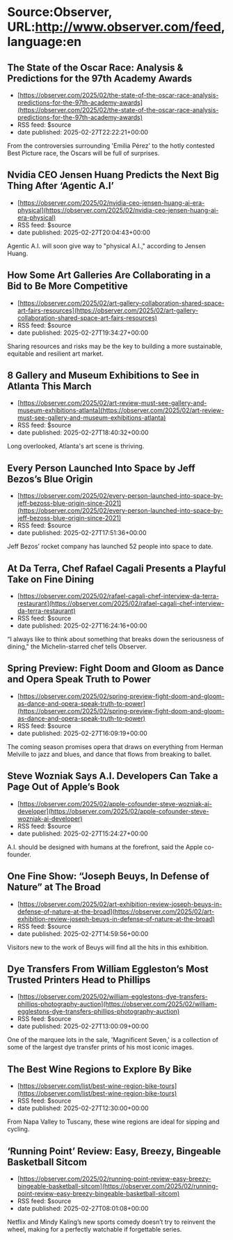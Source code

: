 # Source:Observer, URL:http://www.observer.com/feed, language:en

## The State of the Oscar Race: Analysis & Predictions for the 97th Academy Awards
 - [https://observer.com/2025/02/the-state-of-the-oscar-race-analysis-predictions-for-the-97th-academy-awards](https://observer.com/2025/02/the-state-of-the-oscar-race-analysis-predictions-for-the-97th-academy-awards)
 - RSS feed: $source
 - date published: 2025-02-27T22:22:21+00:00

From the controversies surrounding 'Emilia Pérez' to the hotly contested Best Picture race, the Oscars will be full of surprises.

## Nvidia CEO Jensen Huang Predicts the Next Big Thing After ‘Agentic A.I’
 - [https://observer.com/2025/02/nvidia-ceo-jensen-huang-ai-era-physical](https://observer.com/2025/02/nvidia-ceo-jensen-huang-ai-era-physical)
 - RSS feed: $source
 - date published: 2025-02-27T20:04:43+00:00

Agentic A.I. will soon give way to "physical A.I.," according to Jensen Huang.

## How Some Art Galleries Are Collaborating in a Bid to Be More Competitive
 - [https://observer.com/2025/02/art-gallery-collaboration-shared-space-art-fairs-resources](https://observer.com/2025/02/art-gallery-collaboration-shared-space-art-fairs-resources)
 - RSS feed: $source
 - date published: 2025-02-27T19:34:27+00:00

Sharing resources and risks may be the key to building a more sustainable, equitable and resilient art market.

## 8 Gallery and Museum Exhibitions to See in Atlanta This March
 - [https://observer.com/2025/02/art-review-must-see-gallery-and-museum-exhibitions-atlanta](https://observer.com/2025/02/art-review-must-see-gallery-and-museum-exhibitions-atlanta)
 - RSS feed: $source
 - date published: 2025-02-27T18:40:32+00:00

Long overlooked, Atlanta's art scene is thriving.

## Every Person Launched Into Space by Jeff Bezos’s Blue Origin
 - [https://observer.com/2025/02/every-person-launched-into-space-by-jeff-bezoss-blue-origin-since-2021](https://observer.com/2025/02/every-person-launched-into-space-by-jeff-bezoss-blue-origin-since-2021)
 - RSS feed: $source
 - date published: 2025-02-27T17:51:36+00:00

Jeff Bezos’ rocket company has launched 52 people into space to date.

## At Da Terra, Chef Rafael Cagali Presents a Playful Take on Fine Dining
 - [https://observer.com/2025/02/rafael-cagali-chef-interview-da-terra-restaurant](https://observer.com/2025/02/rafael-cagali-chef-interview-da-terra-restaurant)
 - RSS feed: $source
 - date published: 2025-02-27T16:24:16+00:00

“I always like to think about something that breaks down the seriousness of dining," the Michelin-starred chef tells Observer.

## Spring Preview: Fight Doom and Gloom as Dance and Opera Speak Truth to Power
 - [https://observer.com/2025/02/spring-preview-fight-doom-and-gloom-as-dance-and-opera-speak-truth-to-power](https://observer.com/2025/02/spring-preview-fight-doom-and-gloom-as-dance-and-opera-speak-truth-to-power)
 - RSS feed: $source
 - date published: 2025-02-27T16:09:19+00:00

The coming season promises opera that draws on everything from Herman Melville to jazz and blues, and dance that flows from breaking to ballet.

## Steve Wozniak Says A.I. Developers Can Take a Page Out of Apple’s Book
 - [https://observer.com/2025/02/apple-cofounder-steve-wozniak-ai-developer](https://observer.com/2025/02/apple-cofounder-steve-wozniak-ai-developer)
 - RSS feed: $source
 - date published: 2025-02-27T15:24:27+00:00

A.I. should be designed with humans at the forefront, said the Apple co-founder.

## One Fine Show: “Joseph Beuys, In Defense of Nature” at The Broad
 - [https://observer.com/2025/02/art-exhibition-review-joseph-beuys-in-defense-of-nature-at-the-broad](https://observer.com/2025/02/art-exhibition-review-joseph-beuys-in-defense-of-nature-at-the-broad)
 - RSS feed: $source
 - date published: 2025-02-27T14:59:56+00:00

Visitors new to the work of Beuys will find all the hits in this exhibition.

## Dye Transfers From William Eggleston’s Most Trusted Printers Head to Phillips
 - [https://observer.com/2025/02/william-egglestons-dye-transfers-phillips-photography-auction](https://observer.com/2025/02/william-egglestons-dye-transfers-phillips-photography-auction)
 - RSS feed: $source
 - date published: 2025-02-27T13:00:09+00:00

One of the marquee lots in the sale, 'Magnificent Seven,' is a collection of some of the largest dye transfer prints of his most iconic images.

## The Best Wine Regions to Explore By Bike
 - [https://observer.com/list/best-wine-region-bike-tours](https://observer.com/list/best-wine-region-bike-tours)
 - RSS feed: $source
 - date published: 2025-02-27T12:30:00+00:00

From Napa Valley to Tuscany, these wine regions are ideal for sipping and cycling.

## ‘Running Point’ Review: Easy, Breezy, Bingeable Basketball Sitcom
 - [https://observer.com/2025/02/running-point-review-easy-breezy-bingeable-basketball-sitcom](https://observer.com/2025/02/running-point-review-easy-breezy-bingeable-basketball-sitcom)
 - RSS feed: $source
 - date published: 2025-02-27T08:01:08+00:00

Netflix and Mindy Kaling’s new sports comedy doesn’t try to reinvent the wheel, making for a perfectly watchable if forgettable series.

